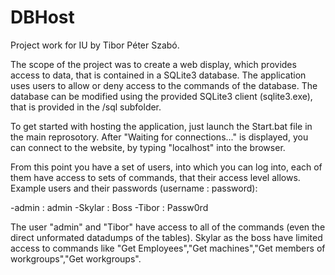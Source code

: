 # DBHost
Project work for IU by Tibor Péter Szabó.

The scope of the project was to create a web display, which provides access to data, that is contained in a SQLite3 database. The application uses users to allow or deny access to the commands of the database. The database can be modified using the provided SQLite3 client (sqlite3.exe), that is provided in the /sql subfolder.

To get started with hosting the application, just launch the Start.bat file in the main reprosotory.
After "Waiting for connections..." is displayed, you can connect to the website, by typing "localhost" into the browser.

From this point you have a set of users, into which you can log into, each of them have access to sets of commands, that their access level allows.
Example users and their passwords (username : password):

  -admin : admin
  -Skylar : Boss
  -Tibor : Passw0rd

The user "admin" and "Tibor" have access to all of the commands (even the direct unformated datadumps of the tables).
Skylar as the boss have limited access to commands like "Get Employees","Get machines","Get members of workgroups","Get workgroups".
